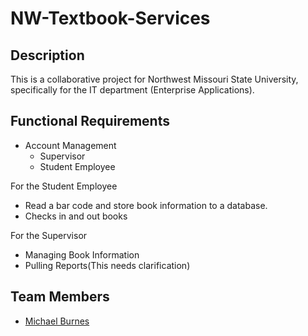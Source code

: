 # NW-Textbook-Services

## Description
This is a collaborative project for Northwest Missouri State University, specifically for the IT department (Enterprise Applications).

## Functional Requirements
- Account Management
  - Supervisor
  - Student Employee

For the Student Employee
- Read a bar code and store book information to a database.
- Checks in and out books

For the Supervisor
- Managing Book Information
- Pulling Reports(This needs clarification)

## Team Members
- [Michael Burnes](https://github.com/mtburnes)
